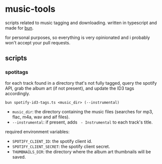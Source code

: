# music-tools

scripts related to music tagging and downloading. written in typescript and made for [bun](https://bun.sh).

for personal purposes, so everything is very opinionated and i probably won't accept your pull requests.

## scripts

### spotitags

for each track found in a directory that's not fully tagged, query the spotify API, grab the album art (if not present), and update the ID3 tags accordingly.

`bun spotify-id3-tags.ts <music_dir> (--instrumental)`

- `music_dir`: the directory containing the music files (searches for mp3, flac, m4a, wav and aif files).
- `--instrumental`: if present, adds ` - Instrumental` to each track's title.

required environment variables:

- `SPOTIFY_CLIENT_ID`: the spotify client id.
- `SPOTIFY_CLIENT_SECRET`: the spotify client secret.
- `THUMBNAILS_DIR`: the directory where the album art thumbnails will be saved.
